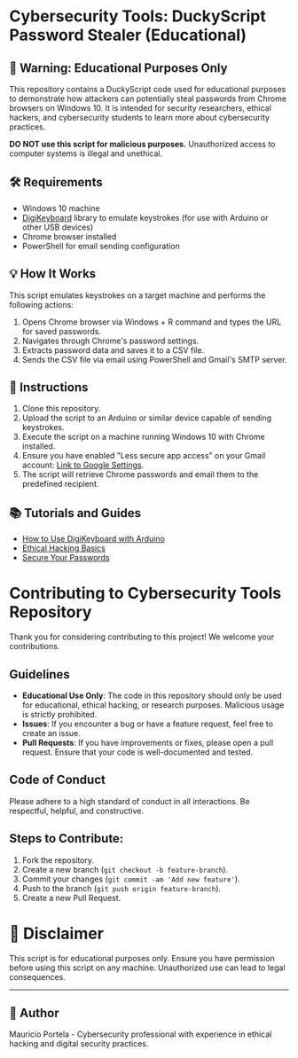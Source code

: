 # Cybersecurity Tools: DuckyScript Password Stealer (Educational)

## 🚨 Warning: Educational Purposes Only
This repository contains a DuckyScript code used for educational purposes to demonstrate how attackers can potentially steal passwords from Chrome browsers on Windows 10. It is intended for security researchers, ethical hackers, and cybersecurity students to learn more about cybersecurity practices.

**DO NOT use this script for malicious purposes.** Unauthorized access to computer systems is illegal and unethical.

## 🛠️ Requirements
- Windows 10 machine
- [DigiKeyboard](https://github.com/matrixes/DigiKeyboard) library to emulate keystrokes (for use with Arduino or other USB devices)
- Chrome browser installed
- PowerShell for email sending configuration

## 💡 How It Works
This script emulates keystrokes on a target machine and performs the following actions:
1. Opens Chrome browser via Windows + R command and types the URL for saved passwords.
2. Navigates through Chrome's password settings.
3. Extracts password data and saves it to a CSV file.
4. Sends the CSV file via email using PowerShell and Gmail's SMTP server.

## 📝 Instructions
1. Clone this repository.
2. Upload the script to an Arduino or similar device capable of sending keystrokes.
3. Execute the script on a machine running Windows 10 with Chrome installed.
4. Ensure you have enabled "Less secure app access" on your Gmail account: [Link to Google Settings](https://myaccount.google.com/lesssecureapps).
5. The script will retrieve Chrome passwords and email them to the predefined recipient.

## 📚 Tutorials and Guides
- [How to Use DigiKeyboard with Arduino](https://www.arduino.cc/reference/en/libraries/digikeyboard/)
- [Ethical Hacking Basics](https://www.eccouncil.org/)
- [Secure Your Passwords](https://www.csoonline.com/article/3153233/11-tips-for-keeping-your-passwords-secure.html)

# Contributing to Cybersecurity Tools Repository

Thank you for considering contributing to this project! We welcome your contributions.

## Guidelines
- **Educational Use Only**: The code in this repository should only be used for educational, ethical hacking, or research purposes. Malicious usage is strictly prohibited.
- **Issues**: If you encounter a bug or have a feature request, feel free to create an issue.
- **Pull Requests**: If you have improvements or fixes, please open a pull request. Ensure that your code is well-documented and tested.

## Code of Conduct
Please adhere to a high standard of conduct in all interactions. Be respectful, helpful, and constructive.

## Steps to Contribute:
1. Fork the repository.
2. Create a new branch (`git checkout -b feature-branch`).
3. Commit your changes (`git commit -am 'Add new feature'`).
4. Push to the branch (`git push origin feature-branch`).
5. Create a new Pull Request.


# 💬 Disclaimer
This script is for educational purposes only. Ensure you have permission before using this script on any machine. Unauthorized use can lead to legal consequences.

---

## 💼 Author
Mauricio Portela - Cybersecurity professional with experience in ethical hacking and digital security practices.

